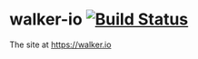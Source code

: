 # walker-io [![Build Status](https://travis-ci.org/nestorw/walker-io.svg?branch=gh-pages)](https://travis-ci.org/nestorw/walker-io)
The site at https://walker.io
